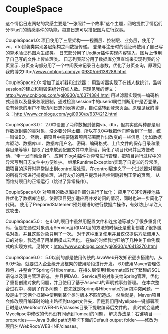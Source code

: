 # CoupleSpace



这个情侣日志网站的灵感主要是“一张照片一个故事”这个主题，网站提供了情侣们分享ta们的情感事件的功能，每篇日志可以搭配图片进行叙事。

CoupleSpace1.0:
项目使用了三层架构——视图层、控制层、业务层，使用了vo、dto封装类实现各层架构之间数据传递。
登录与注册时的验证码使用了自己写的算术验证码图片生成类。
日志部分用了Ueditor插件实现内容输入，图片上传用了自己写的文件上传处理类。
日志列表部分用了数据库分页查询来实现列表的分页显示.
分页查询部分用了一个中间表来记录日志总数，优化了分页查询，原理见我的博文http://www.cnblogs.com/ygj0930/p/6138288.html

CoupleSpace2.0:
增加了监听器和过滤器：
用监听器实现了在线人数统计，监听session的建立和销毁来统计在线人数。原理见我的博文：http://www.cnblogs.com/ygj0930/p/6374384.html
用过滤器实现统一编码格式设置以及登录权限限制，通过检测session中的userid属性判断用户是否登录，没有登录的用户不能访问日志列表等资源，自动跳转到登录页面。原理见我的博文：http://www.cnblogs.com/ygj0930/p/6374212.html

CoupleSpace3.0：
2.0中设置了两种数据封装类vo、dto，但其实这两种都是用作数据封装的类对象，没必要分得太细，所以在3.0中我把他们整合到了一起，统一叫做BO。
然后，把项目中需要随着项目部署而作出改变的一些信息（比如数据库驱动、数据库url、数据库用户名、密码、编码格式、上传文件的保存目录和缓存目录等等）提取了出来放到配置文件中来管理，简化了项目代码并且方便改动，“牵一发而动全身”。
应用了log4j插件对异常进行管理，把项目运行过程中的异常写到日志文件中方便维护。
继承RuntimeException实现了自定义的异常类，把项目的运行时异常抛出到control层处理，在control层定义了一个过滤器对项目的所有异常进行捕捉处理，进行友好的用户提示并且控制跳转到正常的页面，
从而维持项目的正常运行（跳过了异常操作）。

CoupleSpace4.0:
对项目的数据库操作部分进行了优化：
应用了C3P0连接池插件优化了数据库连接，使得项目更加适应高并发访问的情况，同时也进一步简化了代码。
使用了PreparedStatement预处理语句进行数据库操作，有效防止sql注入式攻击。

CoupleSpace5.0：
在4.0的项目中虽然用配置文件和连接池等减少了很多重复代码，但是在通过对象调用Service层和DAO层的方法的时候还是重复创建了很多匿名对象，并且这些对象只用了一次。
对于这种重复使用并且仅仅提供方法调用入口的对象，我选择了用单例模式去优化。
在做的时候我也归纳了几种关于单例模式的实现方式，见博文：http://www.cnblogs.com/ygj0930/p/6413270.html

CoupleSpace6.0：
5.0以前的都是使用传统的JavaWeb开发知识逐步搭建的。从6.0开始，就要进入企业级开发框架的使用阶段进行开发。
6.0使用Maven管理依赖包，并整合了Spring与Hibernate。在持久层使用Hibernate取代了繁琐的SQL语句以及事务管理语句。
并且把DAO、Service层的对象交给Spring管理，优化了重复创建对象的问题，并且使用了基于AspectJ的声明式事务管理。
在本次整合过程中，碰到了许多问题：
首先就是Spring与Hibernate的jar包冲突问题，一般是由于这俩个框架中使用到某个类时版本不匹配造成。
然后就是，Maven项目会修改项目编译时的输出路径到target文件夹，但是我们用Myelipse一键部署项目时是从WebRoot/WEB-INF/classes目录下提取编译后文件的。
此时就会造成Myeclipse中修改的代码没有同步到Tomcat的问题，
解决办法是：右键项目——properties——Java Build path选项卡下面的Default output folder——修改为 项目名/WebRoot/WEB-INF/classes。



